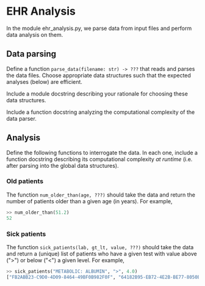 # EHR Analysis

In the module ehr_analysis.py, we parse data from input files and perform data analysis on them.

## Data parsing

Define a function `parse_data(filename: str) -> ???` that reads and parses the data files. Choose appropriate data structures such that the expected analyses (below) are efficient.

Include a module docstring describing your rationale for choosing these data structures.

Include a function docstring analyzing the computational complexity of the data parser.

## Analysis

Define the following functions to interrogate the data. In each one, include a function docstring describing its computational complexity _at runtime_ (i.e. after parsing into the global data structures).

### Old patients

The function `num_older_than(age, ???)` should take the data and return the number of patients older than a given age (in years). For example,

```python
>> num_older_than(51.2)
52
```

### Sick patients

The function `sick_patients(lab, gt_lt, value, ???)` should take the data and return a (unique) list of patients who have a given test with value above (">") or below ("<") a given level. For example,

```python
>> sick_patients("METABOLIC: ALBUMIN", ">", 4.0)
["FB2ABB23-C9D0-4D09-8464-49BF0B982F0F", "64182B95-EB72-4E2B-BE77-8050B71498CE"]
```

